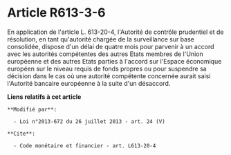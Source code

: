 # Article R613-3-6

En application de l'article L. 613-20-4, l'Autorité de contrôle prudentiel et de résolution, en tant qu'autorité chargée de
la surveillance sur base consolidée, dispose d'un délai de quatre mois pour parvenir à un accord avec les autorités
compétentes des autres Etats membres de l'Union européenne et des autres Etats parties à l'accord sur l'Espace économique
européen sur le niveau requis de fonds propres ou pour suspendre sa décision dans le cas où une autorité compétente concernée
aurait saisi l'Autorité bancaire européenne à la suite d'un désaccord.

**Liens relatifs à cet article**

	**Modifié par**:

	  - Loi n°2013-672 du 26 juillet 2013 - art. 24 (V)

	**Cite**:

	  - Code monétaire et financier - art. L613-20-4
